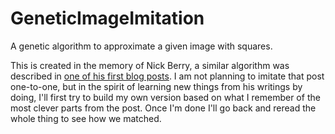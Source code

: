 # GeneticImageImitation

A genetic algorithm to approximate a given image with squares. 

This is created in the memory of Nick Berry, a similar algorithm was described in [one of his first blog posts](http://datagenetics.com/blog/april2009/index.html). I am not planning to imitate that post one-to-one, but in the spirit of learning new things from his writings by doing, I'll first try to build my own version based on what I remember of the most clever parts from the post. Once I'm done I'll go back and reread the whole thing to see how we matched.
